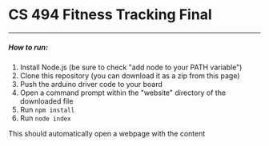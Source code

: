 # CS 494 Fitness Tracking Final
******
##### How to run:
1. Install Node.js (be sure to check "add node to your PATH variable")
2. Clone this repository (you can download it as a zip from this page)
3. Push the arduino driver code to your board
4. Open a command prompt within the "website" directory of the downloaded file
5. Run `npm install`
6. Run `node index`

This should automatically open a webpage with the content